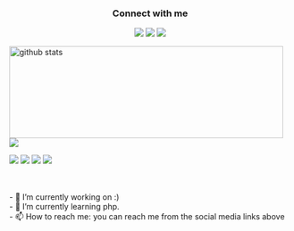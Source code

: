 <h3 align="center">Connect with me</h3>
<p align="center">
  <a href= "https://t.me/AlPH4_KiLLer"><img src="https://img.icons8.com/dusk/48/000000/telegram-app.png"/></a>
  <a href= "https://instagram.com/AlPH4_KiLLer"><img src="https://img.icons8.com/dusk/48/000000/instagram.png"/></a>
  <a href= "https://discord.gg/3952aTpsSg"><img src="https://img.icons8.com/dusk/48/000000/discord--v2.png"/></a>
</p>

<p>
  <img align="left" width="490" height="165" src="https://github-readme-stats.vercel.app/api/?username=AlPH4-KiLLer&show_icons=true&title_color=fffffff&icon_color=000000&text_color=000000" alt="github stats"/>
  <a href="https://github.com/anuraghazra/github-readme-stats">
    <img align="center" src="https://github-readme-stats.anuraghazra1.vercel.app/api/top-langs/?username=AlPH4-KiLLer" />
  </a>
  <p>
    <img src="https://views.whatilearened.today/views/github/AlPH4-KiLLer/views.svg"/>
    <a href="https://github.com/AlPH4-KiLLer?tab=followers"><img src="https://img.shields.io/github/followers/AlPH4-KiLLer?color=%234CC61E&label=GitHub%20Followers%20%3A"/></a>
    <a href="https://github.com/AlPH4-KiLLer?tab=repositories"><img src="https://badges.frapsoft.com/os/v2/open-source.svg?v=103"/></a>
    <a href="https://github.com/Naereen/badges"><img src="https://img.shields.io/badge/badges-awesome-green.svg"/></a>
  </p>
</p>
<br><br>
- 🔭 I’m currently working on :)<br>
- 🌱 I’m currently learning php.<br>
- 📫 How to reach me: you can reach me from the social media links above
